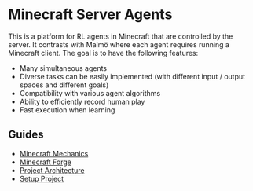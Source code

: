 # Minecraft Server Agents

This is a platform for RL agents in Minecraft that are controlled by the server.
It contrasts with Malmö where each agent requires running a Minecraft client.
The goal is to have the following features:
* Many simultaneous agents
* Diverse tasks can be easily implemented (with different input / output spaces and different goals)
* Compatibility with various agent algorithms
* Ability to efficiently record human play
* Fast execution when learning

## Guides

* [Minecraft Mechanics](docs/minecraft_mechanics.md)
* [Minecraft Forge](docs/minecraft_forge.md)
* [Project Architecture](docs/project_architecture.md)
* [Setup Project](docs/setup_project.md)
